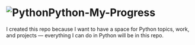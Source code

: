 # ![Python](https://img.shields.io/badge/Python-3776AB?style=for-the-badge&logo=python&logoColor=white)Python-My-Progress
I created this repo because I want to have a space for Python topics, work, and projects — everything I can do in Python will be in this repo.
